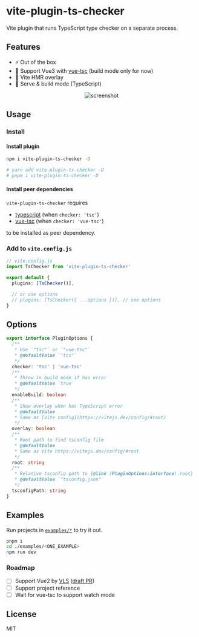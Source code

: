 # vite-plugin-ts-checker

Vite plugin that runs TypeScript type checker on a separate process.

## Features

- ⚡️ Out of the box
- 💚 Support Vue3 with [vue-tsc](https://github.com/johnsoncodehk/vue-tsc) (build mode only for now)
- 🚥 Vite HMR overlay
- 🎳 Serve & build mode (TypeScript)

<p align="center">
  <img alt="screenshot" src="https://user-images.githubusercontent.com/12322740/113175704-48cf1e80-927e-11eb-9bb5-43ab1b218cb2.png">
</p>

## Usage

### Install

#### Install plugin

```bash
npm i vite-plugin-ts-checker -D

# yarn add vite-plugin-ts-checker -D
# pnpm i vite-plugin-ts-checker -D
```

#### Install peer dependencies

`vite-plugin-ts-checker` requires

- [typescript](https://www.npmjs.com/package/typescript) (when `checker: 'tsc'`)
- [vue-tsc](https://www.npmjs.com/package/vue-tsc) (when `checker: 'vue-tsc'`)

to be installed as peer dependency.

### Add to `vite.config.js`

```ts
// vite.config.js
import TsChecker from 'vite-plugin-ts-checker'

export default {
  plugins: [TsChecker()],

  // or use options
  // plugins: [TsChecker({ ...options })], // see options
}
```

## Options

```ts
export interface PluginOptions {
  /**
   * Use `"tsc"` or `"vue-tsc"`
   * @defaultValue `"tcs"`
   */
  checker: 'tsc' | 'vue-tsc'
  /**
   * Throw in build mode if has error
   * @defaultValue `true`
   */
  enableBuild: boolean
  /**
   * Show overlay when has TypeScript error
   * @defaultValue
   * Same as [Vite config](https://vitejs.dev/config/#root)
   */
  overlay: boolean
  /**
   * Root path to find tsconfig file
   * @defaultValue
   * Same as Vite https://vitejs.dev/config/#root
   */
  root: string
  /**
   * Relative tsconfig path to {@link (PluginOptions:interface).root}
   * @defaultValue `"tsconfig.json"`
   */
  tsconfigPath: string
}
```

## Examples

Run projects in [`examples/*`](./examples) to try it out.

```bash
pnpm i
cd ./examples/<ONE_EXAMPLE>
npm run dev
```

### Roadmap

- [ ] Support Vue2 by [VLS](https://www.npmjs.com/package/vls) ([draft PR](https://github.com/fi3ework/vite-plugin-ts-checker/pull/2/files))
- [ ] Support project reference
- [ ] Wait for vue-tsc to support watch mode

## License

MIT
